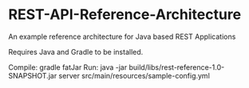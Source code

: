 REST-API-Reference-Architecture
===============================

An example reference architecture for Java based REST Applications

Requires Java and Gradle to be installed.

Compile: gradle fatJar
Run: java -jar build/libs/rest-reference-1.0-SNAPSHOT.jar server src/main/resources/sample-config.yml
